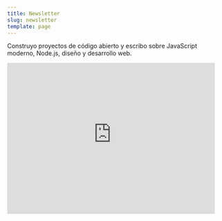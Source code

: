 ```yaml
---
title: Newsletter
slug: newsletter
template: page
---
```


Construyo proyectos de código abierto y escribo sobre JavaScript moderno, Node.js, diseño y desarrollo web.

<div class="centered-iframe">
  <iframe
    width="480"
    height="350"
    src="https://yonycalsin.substack.com/embed"
    frameborder="0"
    scrolling="no"
  ></iframe>
</div>
